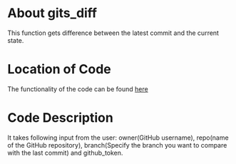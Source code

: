 # About gits_diff

This function gets difference between the latest commit and the current state.

# Location of Code

The functionality of the code can be found [here](https://github.com/psvkaushik/Group50_Proj2/blob/main/src/gits_diff.py)

# Code Description

It takes following input from the user: owner(GitHub username), repo(name of the GitHub repository), branch(Specify the branch you want to compare with the last commit) and
github_token.

